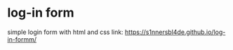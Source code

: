 # log-in form
 simple login form with html and css
link: https://s1nnersbl4de.github.io/log-in-formm/
